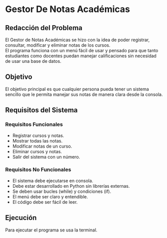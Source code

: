 # Gestor De Notas Académicas

## Redacción del Problema
El Gestor de Notas Académicas se hizo con la idea de poder registrar, consultar, modificar y eliminar notas de los cursos.  
El programa funciona con un menú fácil de usar y pensado para que tanto estudiantes como docentes puedan manejar calificaciones sin necesidad de usar una base de datos.

## Objetivo
El objetivo principal es que cualquier persona pueda tener un sistema sencillo que le permita manejar sus notas de manera clara desde la consola.

## Requisitos del Sistema

### Requisitos Funcionales
- Registrar cursos y notas.  
- Mostrar todas las notas.  
- Modificar notas de un curso.  
- Eliminar cursos y notas.  
- Salir del sistema con un número.  

### Requisitos No Funcionales
- El sistema debe ejecutarse en consola.  
- Debe estar desarrollado en Python sin librerías externas.  
- Se deben usar bucles (while) y condiciones (if).  
- El menú debe ser claro y entendible.  
- El código debe ser fácil de leer.  

## Ejecución
Para ejecutar el programa se usa la terminal. 
